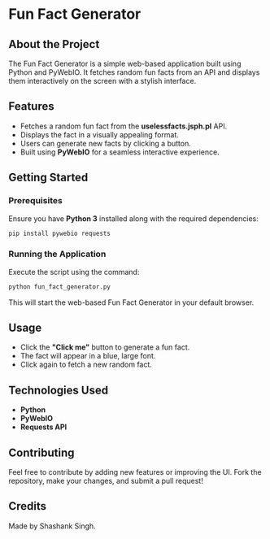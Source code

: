 # Fun Fact Generator

## About the Project
The Fun Fact Generator is a simple web-based application built using Python and PyWebIO. It fetches random fun facts from an API and displays them interactively on the screen with a stylish interface.

## Features
- Fetches a random fun fact from the **uselessfacts.jsph.pl** API.
- Displays the fact in a visually appealing format.
- Users can generate new facts by clicking a button.
- Built using **PyWebIO** for a seamless interactive experience.

## Getting Started
### Prerequisites
Ensure you have **Python 3** installed along with the required dependencies:
```bash
pip install pywebio requests
```

### Running the Application
Execute the script using the command:
```bash
python fun_fact_generator.py
```
This will start the web-based Fun Fact Generator in your default browser.

## Usage
- Click the **"Click me"** button to generate a fun fact.
- The fact will appear in a blue, large font.
- Click again to fetch a new random fact.

## Technologies Used
- **Python**
- **PyWebIO**
- **Requests API**

## Contributing
Feel free to contribute by adding new features or improving the UI. Fork the repository, make your changes, and submit a pull request!

## Credits
Made by Shashank Singh.
